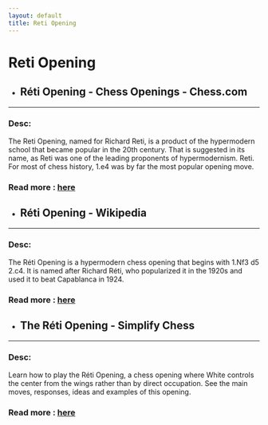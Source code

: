 ```yaml
---
layout: default
title: Reti Opening
---
```

# Reti Opening
- ## **Réti Opening - Chess Openings - Chess.com** 

---
### Desc: 
 The Reti Opening, named for Richard Reti, is a product of the hypermodern school that became popular in the 20th century. That is suggested in its name, as Reti was one of the leading proponents of hypermodernism. Reti. For most of chess history, 1.e4 was by far the most popular opening move. 
### Read more : [here](https://www.chess.com/openings/Reti-Opening) 
- ## **Réti Opening - Wikipedia** 

---
### Desc: 
 The Réti Opening is a hypermodern chess opening that begins with 1.Nf3 d5 2.c4. It is named after Richard Réti, who popularized it in the 1920s and used it to beat Capablanca in 1924. 
### Read more : [here](https://en.wikipedia.org/wiki/Réti_Opening) 
- ## **The Réti Opening - Simplify Chess** 

---
### Desc: 
 Learn how to play the Réti Opening, a chess opening where White controls the center from the wings rather than by direct occupation. See the main moves, responses, ideas and examples of this opening. 
### Read more : [here](https://simplifychess.com/reti-opening/index.html) 


